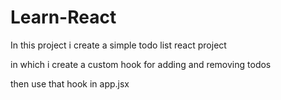 # Learn-React
In this project i create a simple todo list react project



in which i create a custom hook for adding and removing todos



then use that hook in app.jsx

